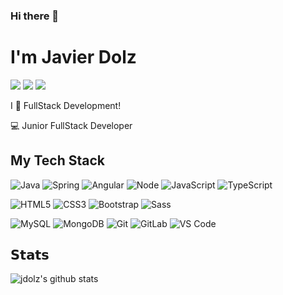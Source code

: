 ### Hi there 👋
# I'm Javier Dolz
[![](https://img.shields.io/twitter/url?label=@jdolz&logo=github&style=social&url=https%3A%2F%2Fwww.github.com%2Fjdolz)](https://github.com/jdolz)
[![](https://img.shields.io/twitter/url?label=Email&logo=gmail&style=social&url=http%3A%2F%2Fmailto%3Aj.dolz6549%40gmail.com)](mailto:j.dolz6549@gmail.com)
[![](https://img.shields.io/twitter/url?label=LinkedIn&logo=linkedin&style=social&url=https%3A%2F%2Fwww.linkedin.com%2Fin%2Fjdolzm)](https://linkedin.com/in/jdolzm)

I :call_me_hand: FullStack Development!

:computer: Junior FullStack Developer

## My Tech Stack

![Java](https://img.shields.io/badge/-Java-%23F7DF1C?style=flat-square&logo=java&logoColor=ffffff&labelColor=e32c2d&color=e32c2d)
![Spring](https://img.shields.io/badge/-Spring-%23F7DF1C?style=flat-square&logo=spring&logoColor=ffffff&labelColor=6aad3d&color=6aad3d)
![Angular](https://img.shields.io/badge/-Angular-%23282C34?style=flat-square&logo=angular&logoColor=ffffff&labelColor=B52E31&color=B52E31)
![Node](https://img.shields.io/badge/-Node.js-%23282C34?style=flat-square&logo=nodedotjs&logoColor=ffffff&labelColor=7cb700&color=7cb700)
![JavaScript](https://img.shields.io/badge/-JavaScript-%23F7DF1C?style=flat-square&logo=javascript&logoColor=000000&labelColor=%23F7DF1C&color=%23FFCE5A)
![TypeScript](https://img.shields.io/badge/-TypeScript-007ACC?style=flat-square&logo=typescript&logoColor=white)

![HTML5](https://img.shields.io/badge/-HTML5-%23E44D27?style=flat-square&logo=html5&logoColor=ffffff)
![CSS3](https://img.shields.io/badge/-CSS3-%231572B6?style=flat-square&logo=css3)
![Bootstrap](https://img.shields.io/badge/-Bootstrap-%231572B6?style=flat-square&logo=bootstrap&logoColor=ffffff&labelColor=8431f6&color=8431f6)
![Sass](https://img.shields.io/badge/-Sass-%23CC6699?style=flat-square&logo=sass&logoColor=ffffff)

![MySQL](https://img.shields.io/badge/-MySQL-%231572B6?style=flat-square&logo=mysql&logoColor=ffffff&labelColor=2374af&color=2374af)
![MongoDB](https://img.shields.io/badge/-mongoDB-%231572B6?style=flat-square&logo=mongodb&labelColor=f1f1f1&color=f1f1f1)
![Git](https://img.shields.io/badge/-Git-%23F05032?style=flat-square&logo=git&logoColor=%23ffffff)
![GitLab](https://img.shields.io/badge/-GitLab-FCA121?style=flat-square&logo=gitlab)
![VS Code](https://img.shields.io/badge/-VSCode-%23007ACC?style=flat-square&logo=visual-studio-code)

## 𝗦𝘁𝗮𝘁𝘀

![jdolz's github stats](https://github-readme-stats.vercel.app/api?username=jdolz&show_icons=true) 
